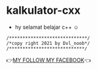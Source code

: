 # kalkulator-cxx

- hy selamat belajar c++ ☺
```
/*****************************/
/*copy right 2021 by Dvl_noob*/
/****************************/
```
👉<a href='https://m.facebook.com/wRyZ.freands.158.watded.daww'>MY FOLLOW MY FACEBOOK</a>👈
